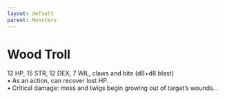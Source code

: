 ```yaml
---
layout: default
parent: Monsters
---
```


# Wood Troll
12 HP, 15 STR, 12 DEX, 7 WIL, claws and bite (d8+d8 blast)  
• As an action, can recover lost HP.  .  
• Critical damage: moss and twigs begin growing out of target’s wounds.  .  
